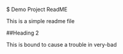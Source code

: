 $ Demo Project ReadME

This is a simple readme file

##Heading 2


This is bound to cause a trouble in very-bad